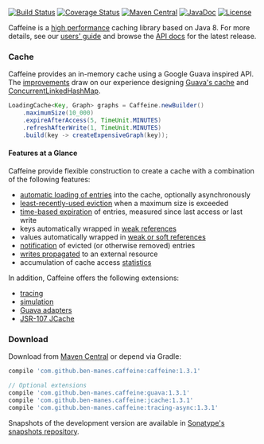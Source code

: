 [![Build Status](https://travis-ci.org/ben-manes/caffeine.svg)](https://travis-ci.org/ben-manes/caffeine)
[![Coverage Status](https://img.shields.io/coveralls/ben-manes/caffeine.svg)](https://coveralls.io/r/ben-manes/caffeine?branch=master)
[![Maven Central](https://maven-badges.herokuapp.com/maven-central/com.github.ben-manes.caffeine/caffeine/badge.svg)](https://maven-badges.herokuapp.com/maven-central/com.github.ben-manes.caffeine/caffeine)
[![JavaDoc](https://img.shields.io/badge/javadoc-1.3.1-brightgreen.svg)](http://www.javadoc.io/doc/com.github.ben-manes.caffeine/caffeine)
[![License](http://img.shields.io/:license-apache-brightgreen.svg)](http://www.apache.org/licenses/LICENSE-2.0.html)

Caffeine is a [high performance][benchmarks] caching library based on Java 8. For more
details, see our [users' guide][users-guide] and browse the [API docs][javadoc] for
the latest release.

### Cache

Caffeine provides an in-memory cache using a Google Guava inspired API. The
[improvements][benchmarks] draw on our experience designing [Guava's cache][guava-cache]
and [ConcurrentLinkedHashMap][clhm].

```java
LoadingCache<Key, Graph> graphs = Caffeine.newBuilder()
    .maximumSize(10_000)
    .expireAfterAccess(5, TimeUnit.MINUTES)
    .refreshAfterWrite(1, TimeUnit.MINUTES)
    .build(key -> createExpensiveGraph(key));
```

#### Features at a Glance

Caffeine provide flexible construction to create a cache with a combination of the following features:

 * [automatic loading of entries][population] into the cache, optionally asynchronously
 * [least-recently-used eviction][size] when a maximum size is exceeded
 * [time-based expiration][time] of entries, measured since last access or last write
 * keys automatically wrapped in [weak references][reference]
 * values automatically wrapped in [weak or soft references][reference]
 * [notification][listener] of evicted (or otherwise removed) entries
 * [writes propagated][writer] to an external resource
 * accumulation of cache access [statistics][statistics]

In addition, Caffeine offers the following extensions:
 * [tracing][tracing]
 * [simulation][simulator]
 * [Guava adapters][guava-adapter]
 * [JSR-107 JCache][jsr107]

### Download

Download from [Maven Central][maven] or depend via Gradle:

```gradle
compile 'com.github.ben-manes.caffeine:caffeine:1.3.1'

// Optional extensions
compile 'com.github.ben-manes.caffeine:guava:1.3.1'
compile 'com.github.ben-manes.caffeine:jcache:1.3.1'
compile 'com.github.ben-manes.caffeine:tracing-async:1.3.1'
```

Snapshots of the development version are available in
[Sonatype's snapshots repository](https://oss.sonatype.org/content/repositories/snapshots).

[benchmarks]: https://github.com/ben-manes/caffeine/wiki/Benchmarks
[users-guide]: https://github.com/ben-manes/caffeine/wiki
[javadoc]: http://www.javadoc.io/doc/com.github.ben-manes.caffeine/caffeine
[guava-cache]: https://code.google.com/p/guava-libraries/wiki/CachesExplained
[clhm]: https://code.google.com/p/concurrentlinkedhashmap
[population]: https://github.com/ben-manes/caffeine/wiki/Population
[size]: https://github.com/ben-manes/caffeine/wiki/Eviction#size-based
[time]: https://github.com/ben-manes/caffeine/wiki/Eviction#time-based
[reference]: https://github.com/ben-manes/caffeine/wiki/Eviction#reference-based
[listener]: https://github.com/ben-manes/caffeine/wiki/Removal
[writer]: https://github.com/ben-manes/caffeine/wiki/Writer
[statistics]: https://github.com/ben-manes/caffeine/wiki/Statistics
[tracing]: https://github.com/ben-manes/caffeine/wiki/Tracing
[simulator]: https://github.com/ben-manes/caffeine/wiki/Simulator
[guava-adapter]: https://github.com/ben-manes/caffeine/wiki/Guava
[jsr107]: https://github.com/ben-manes/caffeine/wiki/JCache
[maven]: https://maven-badges.herokuapp.com/maven-central/com.github.ben-manes.caffeine/caffeine
